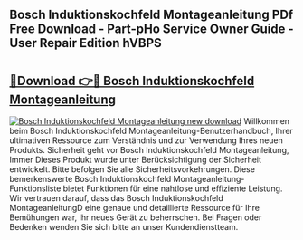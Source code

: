## Bosch Induktionskochfeld Montageanleitung PDf Free Download - Part-pHo Service Owner Guide - User Repair Edition hVBPS

# <h2><a href="http://df8ahkr.blite.top/?on=Bosch+Induktionskochfeld+Montageanleitung">🔗Download 👉🔴 Bosch Induktionskochfeld Montageanleitung</a></h2>

[![Bosch Induktionskochfeld Montageanleitung new download](https://i.imgur.com/lujVjoI.png)](http://df8ahkr.blite.top/?on=Bosch+Induktionskochfeld+Montageanleitung)
Willkommen beim Bosch Induktionskochfeld Montageanleitung-Benutzerhandbuch, Ihrer ultimativen Ressource zum Verständnis und zur Verwendung Ihres neuen Produkts. Sicherheit geht vor Bosch Induktionskochfeld Montageanleitung, Immer Dieses Produkt wurde unter Berücksichtigung der Sicherheit entwickelt. Bitte befolgen Sie alle Sicherheitsvorkehrungen. Diese bemerkenswerte Bosch Induktionskochfeld Montageanleitung-Funktionsliste bietet Funktionen für eine nahtlose und effiziente Leistung. Wir vertrauen darauf, dass das Bosch Induktionskochfeld MontageanleitungD eine genaue und detaillierte Ressource für Ihre Bemühungen war, Ihr neues Gerät zu beherrschen. Bei Fragen oder Bedenken wenden Sie sich bitte an unser Kundendienstteam.

